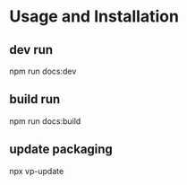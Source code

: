 # Usage and Installation

## dev run
npm run docs:dev

## build run
npm run docs:build

## update packaging
npx vp-update
